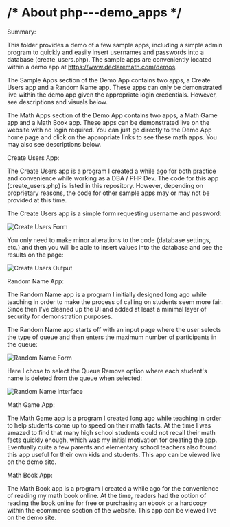
# /* About php---demo_apps */

Summary:

This folder provides a demo of a few sample apps, including a simple admin program to quickly and easily insert usernames and passwords into a database (create_users.php).  The sample apps are conveniently located within a demo app at https://www.declaremath.com/demos.

The Sample Apps section of the Demo App contains two apps, a Create Users app and a Random Name app.  These apps can only be demonstrated live within the demo app given the appropriate login credentials.  However, see descriptions and visuals below.

The Math Apps section of the Demo App contains two apps, a Math Game app and a Math Book app.  These apps can be demonstrated live on the website with no login required.  You can just go directly to the Demo App home page and click on the appropriate links to see these math apps.  You may also see descriptions below.

Create Users App:

The Create Users app is a program I created a while ago for both practice and convenience while working as a DBA / PHP Dev.  The code for this app (create_users.php) is listed in this repository.  However, depending on proprietary reasons, the code for other sample apps may or may not be provided at this time.

The Create Users app is a simple form requesting username and password:

![Create Users Form](https://cloud.githubusercontent.com/assets/7031463/16177826/ceaa9bc2-3605-11e6-8421-615f2a0e86da.jpg)

You only need to make minor alterations to the code (database settings, etc.) and then you will be able to insert values into the database and see the results on the page:

![Create Users Output](https://cloud.githubusercontent.com/assets/7031463/16177830/dbff949e-3605-11e6-8897-e37f18551e4d.jpg)

Random Name App:

The Random Name app is a program I initially designed long ago while teaching in order to make the process of calling on students seem more fair.  Since then I've cleaned up the UI and added at least a minimal layer of security for demonstration purposes.

The Random Name app starts off with an input page where the user selects the type of queue and then enters the maximum number of participants in the queue:

![Random Name Form](https://cloud.githubusercontent.com/assets/7031463/16178208/f38d0466-360f-11e6-9e62-d2804a800f94.jpg)

Here I chose to select the Queue Remove option where each student's name is deleted from the queue when selected:

![Random Name Interface](https://cloud.githubusercontent.com/assets/7031463/16178209/f946c946-360f-11e6-8d3d-56f880792969.jpg)

Math Game App:

The Math Game app is a program I created long ago while teaching in order to help students come up to speed on their math facts.  At the time I was amazed to find that many high school students could not recall their math facts quickly enough, which was my initial motivation for creating the app.  Eventually quite a few parents and elementary school teachers also found this app useful for their own kids and students.  This app can be viewed live on the demo site.

Math Book App:

The Math Book app is a program I created a while ago for the convenience of reading my math book online.  At the time, readers had the option of reading the book online for free or purchasing an ebook or a hardcopy within the ecommerce section of the website.  This app can be viewed live on the demo site.

